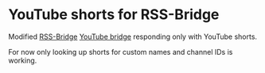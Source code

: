 # YouTube shorts for RSS-Bridge

Modified [RSS-Bridge](https://github.com/RSS-Bridge/rss-bridge/tree/master) [YouTube bridge](https://github.com/RSS-Bridge/rss-bridge/blob/master/bridges/YoutubeBridge.php) responding only with YouTube shorts.

For now only looking up shorts for custom names and channel IDs is working.
